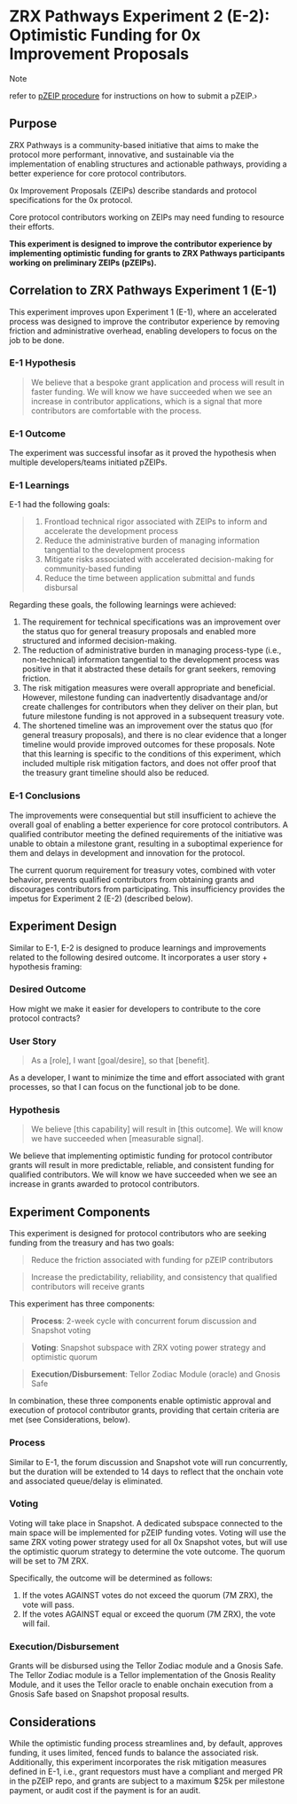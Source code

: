 # ZRX Pathways Experiment 2 (E-2): Optimistic Funding for 0x Improvement Proposals

> [!NOTE]
> refer to [pZEIP procedure](./pZEIPs/README.md) for instructions on how to submit a pZEIP.›

## Purpose
ZRX Pathways is a community-based initiative that aims to make the protocol more performant, innovative, and sustainable via the implementation of enabling structures and actionable pathways, providing a better experience for core protocol contributors.

0x Improvement Proposals (ZEIPs) describe standards and protocol specifications for the 0x protocol.

Core protocol contributors working on ZEIPs may need funding to resource their efforts. 

**This experiment is designed to improve the contributor experience by implementing optimistic funding for grants to ZRX Pathways participants working on preliminary ZEIPs (pZEIPs).**

## Correlation to ZRX Pathways Experiment 1 (E-1)
This experiment improves upon Experiment 1 (E-1), where an accelerated process was designed to improve the contributor experience by removing friction and administrative overhead, enabling developers to focus on the job to be done. 

### E-1 Hypothesis
> We believe that a bespoke grant application and process will result in faster funding. We will know we have succeeded when we see an increase in contributor applications, which is a signal that more contributors are comfortable with the process.

### E-1 Outcome
The experiment was successful insofar as it proved the hypothesis when multiple developers/teams initiated pZEIPs. 

### E-1 Learnings 
E-1 had the following goals:
>1. Frontload technical rigor associated with ZEIPs to inform and accelerate the development process
>2. Reduce the administrative burden of managing information tangential to the development process
>3. Mitigate risks associated with accelerated decision-making for community-based funding
>4. Reduce the time between application submittal and funds disbursal

Regarding these goals, the following learnings were achieved:
1. The requirement for technical specifications was an improvement over the status quo for general treasury proposals and enabled more structured and informed decision-making.
2. The reduction of administrative burden in managing process-type (i.e., non-technical) information tangential to the development process was positive in that it abstracted these details for grant seekers, removing friction. 
3. The risk mitigation measures were overall appropriate and beneficial. However, milestone funding can inadvertently disadvantage and/or create challenges for contributors when they deliver on their plan, but future milestone funding is not approved in a subsequent treasury vote. 
4. The shortened timeline was an improvement over the status quo (for general treasury proposals), and there is no clear evidence that a longer timeline would provide improved outcomes for these proposals. Note that this learning is specific to the conditions of this experiment, which included multiple risk mitigation factors, and does not offer proof that the treasury grant timeline should also be reduced. 

### E-1 Conclusions
The improvements were consequential but still insufficient to achieve the overall goal of enabling a better experience for core protocol contributors. A qualified contributor meeting the defined requirements of the initiative was unable to obtain a milestone grant, resulting in a suboptimal experience for them and delays in development and innovation for the protocol. 

The current quorum requirement for treasury votes, combined with voter behavior, prevents qualified contributors from obtaining grants and discourages contributors from participating. This insufficiency provides the impetus for Experiment 2 (E-2) (described below).

## Experiment Design
Similar to E-1, E-2 is designed to produce learnings and improvements related to the following desired outcome. It incorporates a user story + hypothesis framing:

### Desired Outcome
How might we make it easier for developers to contribute to the core protocol contracts?

### User Story
> As a [role], I want [goal/desire], so that [benefit].

As a developer, I want to minimize the time and effort associated with grant processes, so that I can focus on the functional job to be done.

### Hypothesis
> We believe [this capability] will result in [this outcome]. We will know we have succeeded when [measurable signal].

We believe that implementing optimistic funding for protocol contributor grants will result in more predictable, reliable, and consistent funding for qualified contributors. We will know we have succeeded when we see an increase in grants awarded to protocol contributors.

## Experiment Components
This experiment is designed for protocol contributors who are seeking funding from the treasury and has two goals:

> Reduce the friction associated with funding for pZEIP contributors

> Increase the predictability, reliability, and consistency that qualified contributors will receive grants

This experiment has three components:

> **Process**: 2-week cycle with concurrent forum discussion and Snapshot voting

> **Voting**: Snapshot subspace with ZRX voting power strategy and optimistic quorum

> **Execution/Disbursement**: Tellor Zodiac Module (oracle) and Gnosis Safe

In combination, these three components enable optimistic approval and execution of protocol contributor grants, providing that certain criteria are met (see Considerations, below). 

### Process
Similar to E-1, the forum discussion and Snapshot vote will run concurrently, but the duration will be extended to 14 days to reflect that the onchain vote and associated queue/delay is eliminated. 

### Voting
Voting will take place in Snapshot. A dedicated subspace connected to the main space will be implemented for pZEIP funding votes. Voting will use the same ZRX voting power strategy used for all 0x Snapshot votes, but will use the optimistic quorum strategy to determine the vote outcome. The quorum will be set to 7M ZRX. 

Specifically, the outcome will be determined as follows:

1. If the votes AGAINST votes do not exceed the quorum (7M ZRX), the vote will pass. 
2. If the votes AGAINST equal or exceed the quorum (7M ZRX), the vote will fail.

### Execution/Disbursement
Grants will be disbursed using the Tellor Zodiac module and a Gnosis Safe. The Tellor Zodiac module is a Tellor implementation of the Gnosis Reality Module, and it uses the Tellor oracle to enable onchain execution from a Gnosis Safe based on Snapshot proposal results. 

## Considerations
While the optimistic funding process streamlines and, by default, approves funding, it uses limited, fenced funds to balance the associated risk. Additionally, this experiment incorporates the risk mitigation measures defined in E-1, i.e., grant requestors must have a compliant and merged PR in the pZEIP repo, and grants are subject to a maximum $25k per milestone payment, or audit cost if the payment is for an audit. 
